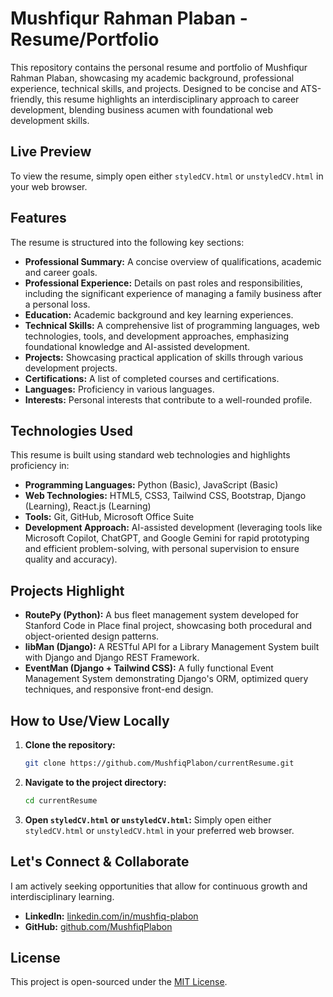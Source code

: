 # Mushfiqur Rahman Plaban - Resume/Portfolio

This repository contains the personal resume and portfolio of Mushfiqur Rahman Plaban, showcasing my academic background, professional experience, technical skills, and projects. Designed to be concise and ATS-friendly, this resume highlights an interdisciplinary approach to career development, blending business acumen with foundational web development skills. 

## Live Preview

To view the resume, simply open either `styledCV.html` or `unstyledCV.html` in your web browser.

## Features

The resume is structured into the following key sections:

*   **Professional Summary:** A concise overview of qualifications, academic and career goals.
*   **Professional Experience:** Details on past roles and responsibilities, including the significant experience of managing a family business after a personal loss.
*   **Education:** Academic background and key learning experiences.
*   **Technical Skills:** A comprehensive list of programming languages, web technologies, tools, and development approaches, emphasizing foundational knowledge and AI-assisted development.
*   **Projects:** Showcasing practical application of skills through various development projects.
*   **Certifications:** A list of completed courses and certifications.
*   **Languages:** Proficiency in various languages.
*   **Interests:** Personal interests that contribute to a well-rounded profile.

## Technologies Used

This resume is built using standard web technologies and highlights proficiency in:

*   **Programming Languages:** Python (Basic), JavaScript (Basic)
*   **Web Technologies:** HTML5, CSS3, Tailwind CSS, Bootstrap, Django (Learning), React.js (Learning)
*   **Tools:** Git, GitHub, Microsoft Office Suite
*   **Development Approach:** AI-assisted development (leveraging tools like Microsoft Copilot, ChatGPT, and Google Gemini for rapid prototyping and efficient problem-solving, with personal supervision to ensure quality and accuracy).

## Projects Highlight

*   **RoutePy (Python):** A bus fleet management system developed for Stanford Code in Place final project, showcasing both procedural and object-oriented design patterns.
*   **libMan (Django):** A RESTful API for a Library Management System built with Django and Django REST Framework.
*   **EventMan (Django + Tailwind CSS):** A fully functional Event Management System demonstrating Django's ORM, optimized query techniques, and responsive front-end design.

## How to Use/View Locally

1.  **Clone the repository:**
    ```bash
    git clone https://github.com/MushfiqPlabon/currentResume.git
    ```
2.  **Navigate to the project directory:**
    ```bash
    cd currentResume
    ```
3.  **Open `styledCV.html` or `unstyledCV.html`:**
    Simply open either `styledCV.html` or `unstyledCV.html` in your preferred web browser.

## Let's Connect & Collaborate

I am actively seeking opportunities that allow for continuous growth and interdisciplinary learning.

*   **LinkedIn:** [linkedin.com/in/mushfiq-plabon](https://www.linkedin.com/in/mushfiq-plabon)
*   **GitHub:** [github.com/MushfiqPlabon](https://github.com/MushfiqPlabon)

## License

This project is open-sourced under the [MIT License](LICENSE).

